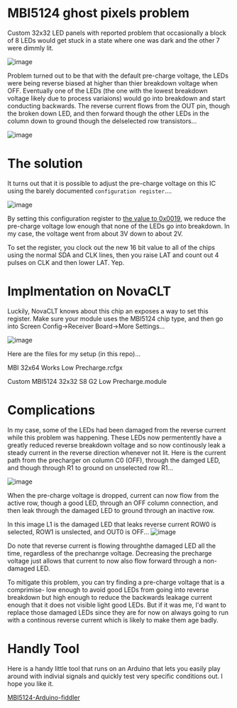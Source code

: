 # MBI5124 ghost pixels problem 

Custom 32x32 LED panels with reported problem that occasionally a block of 8 LEDs would get stuck in a state where one was dark and the other 7 were dimmly lit.

![image](https://github.com/bigjosh/MBI5124-precharge-config-register/assets/5520281/76422ef1-c4b5-493b-9db3-92d6fcad9c8f)

Problem turned out to be that with the default pre-charge voltage, the LEDs were being reverse biased at higher than thier breakdown voltage when OFF. Eventually one of the LEDs (the one with the lowest breakdown voltage likely due to process variaions) would go into breakdown and start conducting backwards. The reverse current flows from the OUT pin, though the broken down LED, and then forward though the other LEDs in the column down to ground though the delselected row transistors...

![image](https://github.com/bigjosh/MBI5124-precharge-config-register/assets/5520281/010470e0-7021-46a4-8e89-963429c92200)

# The solution

It turns out that it is possible to adjust the pre-charge voltage on this IC using the barely documented `configuration register`....

![image](https://github.com/bigjosh/MBI5124-precharge-config-register/assets/5520281/e12e5122-526f-4ee6-bbb6-46c7630fdfd5)

By setting this configuration register to [the value to 0x0019](reg-value-scan.md), we reduce the pre-charge voltage low enough that none of the LEDs go into breakdown. In my case, the voltage went from about 3V down to about 2V.

To set the register, you clock out the new 16 bit value to all of the chips using the normal SDA and CLK lines, then you raise LAT and count out 4 pulses on CLK and then lower LAT. Yep. 

# Implmentation on NovaCLT

Luckily, NovaCLT knows about this chip an exposes a way to set this register. Make sure your module uses the MBI5124 chip type, and then go into Screen Config->Receiver Board->More Settings...

![image](https://github.com/bigjosh/MBI5124-precharge-config-register/assets/5520281/72bda334-ee40-4fb3-b7e2-eae0e4fde446)

Here are the files for my setup (in this repo)...

MBI 32x64 Works Low Precharge.rcfgx

Custom MBI5124 32x32 S8 G2 Low Precharge.module

# Complications

In my case, some of the LEDs had been damaged from the reverse current while this problem was happening. These LEDs now permentently have a greatly reduced reverse breakdown voltage and so now continously leak a steady current in the reverse direction whenever not lit. Here is the current path from the precharger on column C0 (OFF), through the damged LED, and though through R1 to ground on unselected row R1...

![image](https://github.com/bigjosh/MBI5124-precharge-config-register/assets/5520281/2760d024-7ace-43a1-8dd6-dc17b34ab095)

When the pre-charge voltage is dropped, current can now flow from the active row, though a good LED, through an OFF column connection, and then leak through the damaged LED to ground through an inactive row.

In this image L1 is the damaged LED that leaks reverse current ROW0 is selected, ROW1 is unslected, and OUT0 is OFF...
![image](https://github.com/bigjosh/MBI5124-precharge-config-register/assets/5520281/0900cdee-3187-40a1-8d61-42f2348c546b)

Do note that reverse current is flowing throughthe damaged LED all the time, regardless of the prechanrge voltage. Decreasing the precharge voltage just allows that current to now also flow forward through a non-damaged LED. 

To mitigate this problem, you can try finding a pre-charge voltage that is a comprimise- low enough to avoid good LEDs from going into reverse breakdown but high enough to reduce the backwards leakage current enough that it does not visible light good LEDs. But if it was me, I'd want to replace those damaged LEDs since they are for now on always going to run with a continous reverse current which is likely to make them age badly.

# Handly Tool

Here is a handy little tool that runs on an Arduino that lets you easily play around with indivial signals and quickly test very specific conditions out. I hope you like it.

[MBI5124-Arduino-fiddler](MBI5124-Arduino-fiddler)


 

